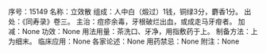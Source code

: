 序号：15149
名称：立效散
组成：人中白（煅过）1钱，铜绿3分，麝香1分。
出处：《同寿录》卷三。
主治：痘疹余毒，牙根破烂出血，或成走马牙疳者。
加减：None
功效：None
用法用量：茶洗口、牙净，用指敷药于上。
制备方法：上为细末。
临床应用：None
各家论述：None
用药禁忌：None
附注：None

